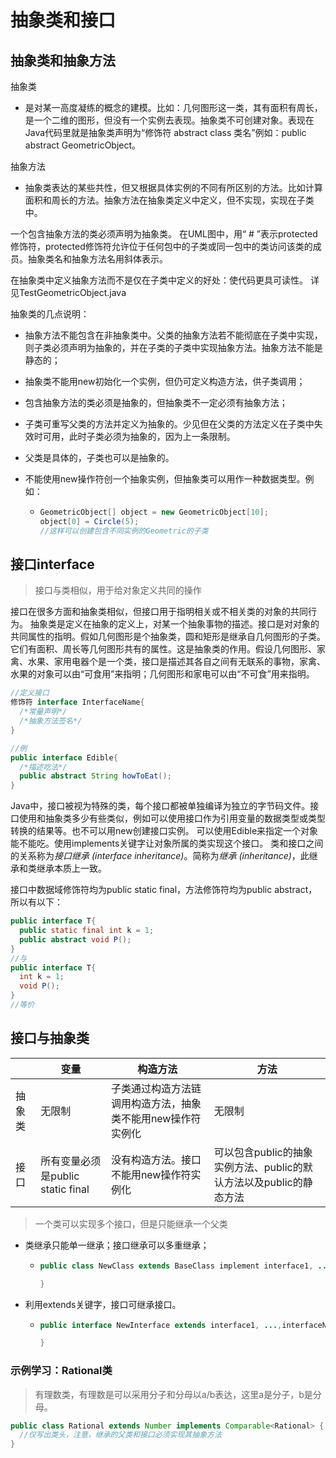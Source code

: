 # 抽象类和接口

## 抽象类和抽象方法

抽象类

* 是对某一高度凝练的概念的建模。比如：几何图形这一类，其有面积有周长，是一个二维的图形，但没有一个实例去表现。抽象类不可创建对象。表现在Java代码里就是抽象类声明为“修饰符  abstract class 类名”例如：public abstract GeometricObject。
  
抽象方法

* 抽象类表达的某些共性，但又根据具体实例的不同有所区别的方法。比如计算面积和周长的方法。抽象方法在抽象类定义中定义，但不实现，实现在子类中。

一个包含抽象方法的类必须声明为抽象类。
在UML图中，用“ # ”表示protected修饰符，protected修饰符允许位于任何包中的子类或同一包中的类访问该类的成员。抽象类名和抽象方法名用斜体表示。

在抽象类中定义抽象方法而不是仅在子类中定义的好处：使代码更具可读性。
详见TestGeometricObject.java

抽象类的几点说明：

* 抽象方法不能包含在非抽象类中。父类的抽象方法若不能彻底在子类中实现，则子类必须声明为抽象的，并在子类的子类中实现抽象方法。抽象方法不能是静态的；
* 抽象类不能用new初始化一个实例，但仍可定义构造方法，供子类调用；
* 包含抽象方法的类必须是抽象的，但抽象类不一定必须有抽象方法；
* 子类可重写父类的方法并定义为抽象的。少见但在父类的方法定义在子类中失效时可用，此时子类必须为抽象的，因为上一条限制。
* 父类是具体的，子类也可以是抽象的。
* 不能使用new操作符创一个抽象实例，但抽象类可以用作一种数据类型。例如：
  
  * ```java
    GeometricObject[] object = new GeometricObject[10];
    object[0] = Circle(5);
    //这样可以创建包含不同实例的Geometric的子类
    ```

## 接口interface

>接口与类相似，用于给对象定义共同的操作

接口在很多方面和抽象类相似，但接口用于指明相关或不相关类的对象的共同行为。
抽象类是定义在抽象的定义上，对某一个抽象事物的描述。接口是对对象的共同属性的指明。假如几何图形是个抽象类，圆和矩形是继承自几何图形的子类。它们有面积、周长等几何图形共有的属性。这是抽象类的作用。假设几何图形、家禽、水果、家用电器个是一个类，接口是描述其各自之间有无联系的事物，家禽、水果的对象可以由“可食用”来指明；几何图形和家电可以由“不可食”用来指明。

```java
//定义接口
修饰符 interface InterfaceName{
  /*常量声明*/
  /*抽象方法签名*/
}

//例
public interface Edible{
  /*描述吃法*/
  public abstract String howToEat();
}
```

Java中，接口被视为特殊的类，每个接口都被单独编译为独立的字节码文件。接口使用和抽象类多少有些类似，例如可以使用接口作为引用变量的数据类型或类型转换的结果等。也不可以用new创建接口实例。
可以使用Edible来指定一个对象能不能吃。使用implements关键字让对象所属的类实现这个接口。
类和接口之间的关系称为*接口继承* *(interface inheritance)*。简称为*继承* *(inheritance)*，此继承和类继承本质上一致。

接口中数据域修饰符均为public static final，方法修饰符均为public abstract，所以有以下：

```java
public interface T{
  public static final int k = 1;
  public abstract void P();
}
//与
public interface T{
  int k = 1;
  void P();
}
//等价
```

## 接口与抽象类

||变量|构造方法|方法|
|----|----|----|----|
|抽象类   |无限制|子类通过构造方法链调用构造方法，抽象类不能用new操作符实例化|无限制|
|接口   |所有变量必须是public static final|没有构造方法。接口不能用new操作符实例化|可以包含public的抽象实例方法、public的默认方法以及public的静态方法|

>一个类可以实现多个接口，但是只能继承一个父类

* 类继承只能单一继承；接口继承可以多重继承；
  
  * ```java
    public class NewClass extends BaseClass implement interface1, ...,interfaceN{

    }
    ```

* 利用extends关键字，接口可继承接口。
  
  * ```java
    public interface NewInterface extends interface1, ...,interfaceN{

    }
    ```

### 示例学习：Rational类

>有理数类，有理数是可以采用分子和分母以a/b表达，这里a是分子，b是分母。

```java
public class Rational extends Number implements Comparable<Rational> {
  //仅写出类头，注意，继承的父类和接口必须实现其抽象方法
}
```
